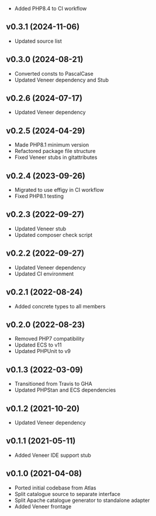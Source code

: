 * Added PHP8.4 to CI workflow

## v0.3.1 (2024-11-06)
* Updated source list

## v0.3.0 (2024-08-21)
* Converted consts to PascalCase
* Updated Veneer dependency and Stub

## v0.2.6 (2024-07-17)
* Updated Veneer dependency

## v0.2.5 (2024-04-29)
* Made PHP8.1 minimum version
* Refactored package file structure
* Fixed Veneer stubs in gitattributes

## v0.2.4 (2023-09-26)
* Migrated to use effigy in CI workflow
* Fixed PHP8.1 testing

## v0.2.3 (2022-09-27)
* Updated Veneer stub
* Updated composer check script

## v0.2.2 (2022-09-27)
* Updated Veneer dependency
* Updated CI environment

## v0.2.1 (2022-08-24)
* Added concrete types to all members

## v0.2.0 (2022-08-23)
* Removed PHP7 compatibility
* Updated ECS to v11
* Updated PHPUnit to v9

## v0.1.3 (2022-03-09)
* Transitioned from Travis to GHA
* Updated PHPStan and ECS dependencies

## v0.1.2 (2021-10-20)
* Updated Veneer dependency

## v0.1.1 (2021-05-11)
* Added Veneer IDE support stub

## v0.1.0 (2021-04-08)
* Ported initial codebase from Atlas
* Split catalogue source to separate interface
* Split Apache catalogue generator to standalone adapter
* Added Veneer frontage
